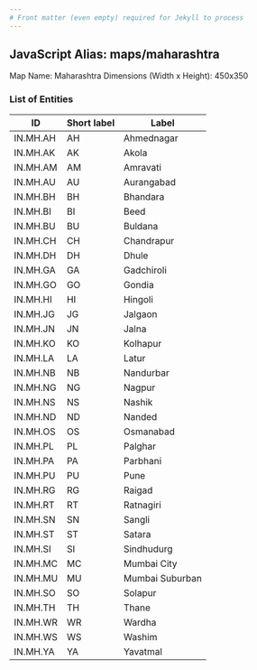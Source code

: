 ```yaml
---
# Front matter (even empty) required for Jekyll to process
---
```


## JavaScript Alias: maps/maharashtra

Map Name: Maharashtra
Dimensions (Width x Height): 450x350






### List of Entities

ID | Short label | Label
---|---|---|
IN.MH.AH|AH|Ahmednagar
IN.MH.AK|AK|Akola
IN.MH.AM|AM|Amravati
IN.MH.AU|AU|Aurangabad
IN.MH.BH|BH|Bhandara
IN.MH.BI|BI|Beed
IN.MH.BU|BU|Buldana
IN.MH.CH|CH|Chandrapur
IN.MH.DH|DH|Dhule
IN.MH.GA|GA|Gadchiroli
IN.MH.GO|GO|Gondia
IN.MH.HI|HI|Hingoli
IN.MH.JG|JG|Jalgaon
IN.MH.JN|JN|Jalna
IN.MH.KO|KO|Kolhapur
IN.MH.LA|LA|Latur
IN.MH.NB|NB|Nandurbar
IN.MH.NG|NG|Nagpur
IN.MH.NS|NS|Nashik
IN.MH.ND|ND|Nanded
IN.MH.OS|OS|Osmanabad
IN.MH.PL|PL|Palghar
IN.MH.PA|PA|Parbhani
IN.MH.PU|PU|Pune
IN.MH.RG|RG|Raigad
IN.MH.RT|RT|Ratnagiri
IN.MH.SN|SN|Sangli
IN.MH.ST|ST|Satara
IN.MH.SI|SI|Sindhudurg
IN.MH.MC|MC|Mumbai City
IN.MH.MU|MU|Mumbai Suburban
IN.MH.SO|SO|Solapur
IN.MH.TH|TH|Thane
IN.MH.WR|WR|Wardha
IN.MH.WS|WS|Washim
IN.MH.YA|YA|Yavatmal